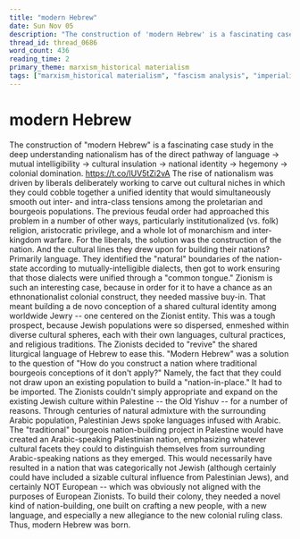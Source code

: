 ```yaml
---
title: "modern Hebrew"
date: Sun Nov 05
description: "The construction of 'modern Hebrew' is a fascinating case study in the deep understanding nationalism has of the direct pathway of language -&gt; mutual..."
thread_id: thread_0686
word_count: 436
reading_time: 2
primary_theme: marxism_historical materialism
tags: ["marxism_historical materialism", "fascism analysis", "imperialism_colonialism", "cultural criticism"]
---
```


# modern Hebrew

The construction of "modern Hebrew" is a fascinating case study in the deep understanding nationalism has of the direct pathway of language -&gt; mutual intelligibility -&gt; cultural insulation -&gt; national identity -&gt; hegemony -&gt; colonial domination. https://t.co/IUV5tZi2vA The rise of nationalism was driven by liberals deliberately working to carve out cultural niches in which they could cobble together a unified identity that would simultaneously smooth out inter- and intra-class tensions among the proletarian and bourgeois populations. The previous feudal order had approached this problem in a number of other ways, particularly institutionalized (vs. folk) religion, aristocratic privilege, and a whole lot of monarchism and inter-kingdom warfare. For the liberals, the solution was the construction of the nation. And the cultural lines they drew upon for building their nations? Primarily language. They identified the "natural" boundaries of the nation-state according to mutually-intelligible dialects, then got to work ensuring that those dialects were unified through a "common tongue." Zionism is such an interesting case, because in order for it to have a chance as an ethnonationalist colonial construct, they needed massive buy-in. That meant building a de novo conception of a shared cultural identity among worldwide Jewry -- one centered on the Zionist entity. This was a tough prospect, because Jewish populations were so dispersed, enmeshed within diverse cultural spheres, each with their own languages, cultural practices, and religious traditions. The Zionists decided to "revive" the shared liturgical language of Hebrew to ease this. "Modern Hebrew" was a solution to the question of "How do you construct a nation where traditional bourgeois conceptions of it don't apply?" Namely, the fact that they could not draw upon an existing population to build a "nation-in-place." It had to be imported. The Zionists couldn't simply appropriate and expand on the existing Jewish culture within Palestine -- the Old Yishuv -- for a number of reasons. Through centuries of natural admixture with the surrounding Arabic population, Palestinian Jews spoke languages infused with Arabic. The "traditional" bourgeois nation-building project in Palestine would have created an Arabic-speaking Palestinian nation, emphasizing whatever cultural facets they could to distinguish themselves from surrounding Arabic-speaking nations as they emerged. This would necessarily have resulted in a nation that was categorically not Jewish (although certainly could have included a sizable cultural influence from Palestinian Jews), and certainly NOT European -- which was obviously not aligned with the purposes of European Zionists. To build their colony, they needed a novel kind of nation-building, one built on crafting a new people, with a new language, and especially a new allegiance to the new colonial ruling class. Thus, modern Hebrew was born.